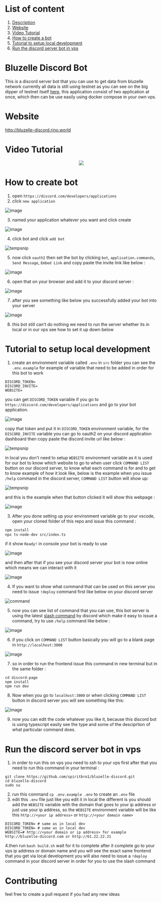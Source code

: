 # List of content

1. [Description](#bluzelle-discord-bot)
2. [Website](#website)
3. [Video Tutorial](#video-tutorial)
4. [How to create a bot](#how-to-create-bot)
5. [Tutorial to setup local development](#tutorial-to-setup-local-development)
6. [Run the discord server bot in vps](#run-the-discord-server-bot-in-vps)



# Bluzelle Discord Bot

This is a discord server bot that you can use to get data from bluzelle network currently all data is still using testnet as you can see on the big dipper of testnet itself [here](https://bigdipper.testnet.private.bluzelle.com/), this application consist of two application at once, which then can be use easily using docker compose in your own vps.

# Website

http://bluzelle-discord.rino.world

# Video Tutorial

<center><a href="https://www.youtube.com/watch?v=N7SXptPXXa4"><img src="https://img.youtube.com/vi/N7SXptPXXa4/0.jpg"/></a></center>

# How to create bot

1. open `https://discord.com/developers/applications`
2. click `new application`

![image](https://user-images.githubusercontent.com/62529025/125548777-0ea7f41a-6dee-4785-9dae-67ade244ac4b.png)

3. named your application whatever you want and click create

![image](https://user-images.githubusercontent.com/62529025/125548895-34f69010-d5f3-403a-9cbd-4418ab6272a3.png)

4. click bot and click `add bot`

![tempsnip](https://user-images.githubusercontent.com/62529025/125549069-df689f0c-e5eb-4e52-986e-b812452c17df.png)

5. now click `oauth2` then set the bot by clicking `bot`, `application.commands`, `Send Message`, `Embed Link` and copy paste the invite link like below :

![image](https://user-images.githubusercontent.com/62529025/125549377-dedbbdde-e5b2-46c5-9bbe-a336aa53aad7.png)

6. open that on your browser and add it to your discord server :

![image](https://user-images.githubusercontent.com/62529025/125549422-42b78d6b-8339-4b3e-b057-90874ddfed8b.png)

7. after you see something like below you successfully added your bot into your server

![image](https://user-images.githubusercontent.com/62529025/125549449-b982800b-1401-4c3f-8332-7b90c1964e55.png)

8. this bot still can't do nothing we need to run the server whether its in local or in our vps see how to set it up down below

# Tutorial to setup local development

1. create an environment variable called `.env` in `src` folder you can see the `.env.example` for example of variable that need to be added in order for this bot to work

```
DISCORD_TOKEN=
DISCORD_INVITE=
WEBSITE=
```

you can get `DISCORD_TOKEN` variable if you go to `https://discord.com/developers/applications` and go to your bot application.

![image](https://user-images.githubusercontent.com/62529025/125549712-0a64fc2c-d32c-433f-a008-e82419960f85.png)

copy that token and put it in `DISCORD_TOKEN` environment variable, for the `DISCORD_INVITE` variable you can go to oauth2 on your discord application dashboard then copy paste the discord invite url like below :

![tempsnip](https://user-images.githubusercontent.com/62529025/125547780-e385bbe1-4c6c-403c-af40-47931b4b0f18.png)

in local you don't need to setup `WEBSITE` environment variable as it is used for our bot to know which website to go to when user click `COMMAND LIST` button on our discord server, to know what each command is for and to get to know example of how it look like, below is the example when you issue `/help` command in the discord server, `COMMAND LIST` button will show up:

![tempsnip](https://user-images.githubusercontent.com/62529025/125548078-42e9c324-3202-40e0-aee1-52dd1cab044f.png)

and this is the example when that button clicked it will show this webpage :

![image](https://user-images.githubusercontent.com/62529025/125548358-7c27ac06-45fe-44d6-8cc6-f31a0fcb00e1.png)

3. After you done setting up your environment variable go to your vscode, open your cloned folder of this repo and issue this command :

```bash
npm install 
npx ts-node-dev src/index.ts
```
if it show `Ready!` in console your bot is ready to use

![image](https://user-images.githubusercontent.com/62529025/125548655-26ba4eb5-996a-42ee-b8b3-f503c826019d.png)

and then after that if you see your discord server your bot is now online which means we can interact with it

![image](https://user-images.githubusercontent.com/62529025/125549850-40fd3099-76eb-48da-b5de-db371c321a4e.png)

4. If you want to show what command that can be used on this server you need to issue `!deploy` command first like below on your discord server

![command](https://i.gyazo.com/d31b846559c8f8c89c786f40cb370108.gif)

5. now you can see list of command that you can use, this bot server is using the latest [slash command](https://discord.com/developers/docs/interactions/slash-commands#:~:text=Images-,Slash%20Commands,features%20as%20you%20add%20them.) by discord which make it easy to issue a command, try to use `/help` command like below :

![image](https://i.gyazo.com/c2a4055a68a1e6bf8fc4b34fe159a15e.gif)

6. if you click on `COMMAND LIST` button basically you will go to a blank page in `http://localhost:3000`

![image](https://user-images.githubusercontent.com/62529025/125551416-8f7d55c5-a90b-4e3e-840b-7d0238fc4e9e.png)

7. so in order to run the frontend issue this command in new terminal but in the same folder :

```
cd discord-page
npm install
npm run dev
```

8. Now when you go to `localhost:3000` or when clicking `COMMAND LIST` button in discord server you will see something like this:

![image](https://user-images.githubusercontent.com/62529025/125551586-a26aff62-8678-434e-b316-770021512389.png)

9. now you can edit the code whatever you like it, because this discord bot is using typescript easily see the type and some of the desciprtion of what particular command does.

# Run the discord server bot in vps

1. in order to run this on vps you need to ssh to your vps first after that you need to run this command in your terminal :

```
git clone https://github.com/spiritbro1/bluzelle-discord.git
cd bluzelle-discord
sudo su
```
2. run this command `cp .env.example .env` to create an `.env` file
3. edit this `.env` file just like you edit it in local the different is you should add the `WEBSITE` variable with the domain that goes to your ip address or just use your ip address, so the `WEBSITE` environment variable will be like this `http://<your ip address>` or `http://<your domain name>`

```
DISCORD_TOKEN= # same as in local dev
DISCORD_TOKEN= # same as in local dev
WEBSITE=# http://<your domain or ip address> for example http://bluzelle-discord.com or http://61.22.22.21
```

4.then run `bash build.sh` wait for it to complete after it complete go to your vps ip address or domain name and you will see the exact same frontend that you get via local development you will also need to issue a `!deploy` command in your discord server in order for you to use the slash command

# Contributing

feel free to create a pull request if you had any new ideas









